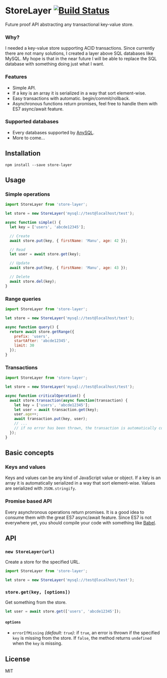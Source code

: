 # StoreLayer [![Build Status](https://travis-ci.org/object-layer/store-layer.svg?branch=master)](https://travis-ci.org/object-layer/store-layer)

Future proof API abstracting any transactional key-value store.

### Why?

I needed a key-value store supporting ACID transactions. Since currently there are not many solutions, I created a layer above SQL databases like MySQL. My hope is that in the near future I will be able to replace the SQL database with something doing just what I want.

### Features

- Simple API.
- If a key is an array it is serialized in a way that sort element-wise.
- Easy transactions with automatic. begin/commit/rollback.
- Asynchronous functions return promises, feel free to handle them with ES7 async/await feature.

### Supported databases

- Every databases supported by [AnySQL](https://www.npmjs.com/package/anysql).
- More to come...

## Installation

```
npm install --save store-layer
```

## Usage

### Simple operations

```javascript
import StoreLayer from 'store-layer';

let store = new StoreLayer('mysql://test@localhost/test');

async function simple() {
  let key = ['users', 'abcde12345'];

  // Create
  await store.put(key, { firstName: 'Manu', age: 42 });

  // Read
  let user = await store.get(key);

  // Update
  await store.put(key, { firstName: 'Manu', age: 43 });

  // Delete
  await store.del(key);
}
```

### Range queries

```javascript
import StoreLayer from 'store-layer';

let store = new StoreLayer('mysql://test@localhost/test');

async function query() {
  return await store.getRange({
    prefix: 'users',
    startAfter: 'abcde12345',
    limit: 30
  });
}
```

### Transactions

```javascript
import StoreLayer from 'store-layer';

let store = new StoreLayer('mysql://test@localhost/test');

async function criticalOperation() {
  await store.transaction(async function(transaction) {
    let key = ['users', 'abcde12345'];
    let user = await transaction.get(key);
    user.age++;
    await transaction.put(key, user);
    // ...
    // if no error has been thrown, the transaction is automatically committed
  });
}
```

## Basic concepts

### Keys and values

Keys and values can be any kind of JavaScript value or object. If a key is an array it is automatically serialized in a way that sort element-wise. Values are serialized with `JSON.stringify`.

### Promise based API

Every asynchronous operations return promises. It is a good idea to consume them with the great ES7 async/await feature. Since ES7 is not everywhere yet, you should compile your code with something like [Babel](https://babeljs.io/).

## API

### `new StoreLayer(url)`

Create a store for the specified URL.

```javascript
import StoreLayer from 'store-layer';

let store = new StoreLayer('mysql://test@localhost/test');
```

### `store.get(key, [options])`

Get something from the store.

```javascript
let user = await store.get(['users', 'abcde12345']);
```

#### `options`

- `errorIfMissing` _(default: `true`)_: if `true`, an error is thrown if the specified `key` is missing from the store. If `false`, the method returns `undefined` when the `key` is missing.

## License

MIT

